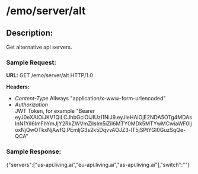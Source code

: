 # /emo/server/alt

## Description:
Get alternative api servers.  

### Sample Request:
**URL:** GET /emo/server/alt HTTP/1.0  

**Headers:**  
- *Content-Type*
    Allways "application/x-www-form-urlencoded"
- *Authorization*  
    JWT Token, for example "Bearer eyJ0eXAiOiJKV1QiLCJhbGciOiJIUzI1NiJ9.eyJleHAiOjE2NDA5OTg4MDAsInN1YiI6ImFhYmJjY2RkZWVmZiIsIm5iZiI6MTY0MDk5MTYwMCwiaWF0IjoxNjQwOTkxNjAwfQ.PEmljG3s2k5DqvvAOJZ3-lT5jSPtYGI0GuzSqQe-QCA"  

### Sample Response:
{"servers":["us-api.living.ai","eu-api.living.ai","as-api.living.ai"],"switch":""}
